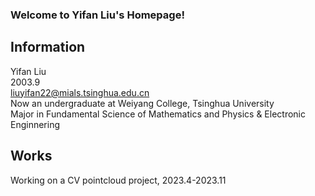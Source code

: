 ### Welcome to Yifan Liu's Homepage! 
## Information
Yifan Liu   
2003.9   
liuyifan22@mials.tsinghua.edu.cn  
Now an undergraduate at Weiyang College, Tsinghua University    
Major in Fundamental Science of Mathematics and Physics & Electronic Enginnering    

## Works
Working on a CV pointcloud project, 2023.4-2023.11
